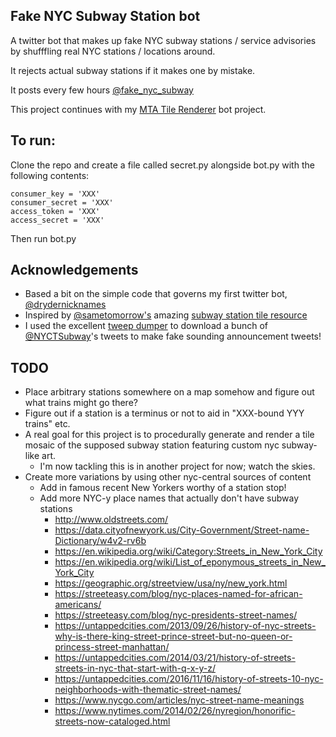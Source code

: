 ## Fake NYC Subway Station bot

A twitter bot that makes up fake NYC subway stations / service advisories by shufffling real NYC stations / locations around.

It rejects actual subway stations if it makes one by mistake.

It posts every few hours [@fake_nyc_subway](https://www.twitter.com/fake_nyc_subway)

This project continues with my [MTA Tile Renderer](https://github.com/heavyimage/MTA-Tile-Renderer-Bot) bot project.

## To run:
Clone the repo and create a file called secret.py alongside bot.py with the following contents:

    consumer_key = 'XXX'
    consumer_secret = 'XXX'
    access_token = 'XXX'
    access_secret = 'XXX'

Then run bot.py

## Acknowledgements
* Based a bit on the simple code that governs my first twitter bot, [@drydernicknames](https://github.com/heavyimage/DRyderNicknames)
* Inspired by [@sametomorrow's](https://www.twitter.com/sametomorrow) amazing [subway station tile resource](http://nytrainproject.com/)
* I used the excellent [tweep dumper](https://gist.github.com/yanofsky/5436496) to download a bunch of [@NYCTSubway](https://www.twitter.com/NYCTSubway)'s tweets to make fake sounding announcement tweets!

## TODO
* Place arbitrary stations somewhere on a map somehow and figure out what trains might go there?
* Figure out if a station is a terminus or not to aid in "XXX-bound YYY trains" etc.
* A real goal for this project is to procedurally generate and render a tile mosaic of the supposed subway station featuring custom nyc subway-like art.
    * I'm now tackling this is in another project for now; watch the skies.
* Create more variations by using other nyc-central sources of content
    * Add in famous recent New Yorkers worthy of a station stop!
    * Add more NYC-y place names that actually don't have subway stations
        * <http://www.oldstreets.com/>
        * <https://data.cityofnewyork.us/City-Government/Street-name-Dictionary/w4v2-rv6b>
        * <https://en.wikipedia.org/wiki/Category:Streets_in_New_York_City>
        * <https://en.wikipedia.org/wiki/List_of_eponymous_streets_in_New_York_City>
        * <https://geographic.org/streetview/usa/ny/new_york.html>
        * <https://streeteasy.com/blog/nyc-places-named-for-african-americans/>
        * <https://streeteasy.com/blog/nyc-presidents-street-names/>
        * <https://untappedcities.com/2013/09/26/history-of-nyc-streets-why-is-there-king-street-prince-street-but-no-queen-or-princess-street-manhattan/>
        * <https://untappedcities.com/2014/03/21/history-of-streets-streets-in-nyc-that-start-with-q-x-y-z/>
        * <https://untappedcities.com/2016/11/16/history-of-streets-10-nyc-neighborhoods-with-thematic-street-names/>
        * <https://www.nycgo.com/articles/nyc-street-name-meanings>
        * <https://www.nytimes.com/2014/02/26/nyregion/honorific-streets-now-cataloged.html>


